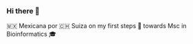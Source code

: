 ### Hi there 👋

🇲🇽 Mexicana por 🇨🇭 Suiza 
on my first steps 👣 towards Msc in Bioinformatics 🎓

<!--
**jazminvaleriano/jazminvaleriano** is a ✨ _special_ ✨ repository because its `README.md` (this file) appears on your GitHub profile.

Here are some ideas to get you started:

- 🔭 I’m currently working on ...
- 🌱 I’m currently learning ...
- 👯 I’m looking to collaborate on ...
- 🤔 I’m looking for help with ...
- 💬 Ask me about ...
- 📫 How to reach me: ...
- 😄 Pronouns: ...
- ⚡ Fun fact: ...
-->
